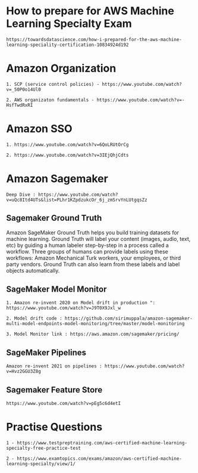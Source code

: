 # How to prepare for AWS Machine Learning Specialty Exam

```https://towardsdatascience.com/how-i-prepared-for-the-aws-machine-learning-speciality-certification-10834924d192```


# Amazon Organization

```1. SCP (service control policies) - https://www.youtube.com/watch?v=_50P0o14Ul0```

```2. AWS organizaton fundamentals - https://www.youtube.com/watch?v=-HsfTwdRxRI```

# Amazon SSO

``` 1. https://www.youtube.com/watch?v=6QoLRUtOrCg ```

``` 2. https://www.youtube.com/watch?v=3IEjQhjCdts ```

# Amazon Sagemaker

```Deep Dive : https://www.youtube.com/watch?v=uQc8Itd4UTs&list=PLhr1KZpdzukcOr_6j_zmSrvYnLUtgqsZz```


## Sagemaker Ground Truth

Amazon SageMaker Ground Truth helps you build training datasets for machine learning. Ground Truth will label your content (images, audio, text, etc) by guiding a human labeler step-by-step in a process called a workflow. Three groups of humans can provide labels using these workflows: Amazon Mechanical Turk workers, your employees, or third party vendors. Ground Truth can also learn from these labels and label objects automatically.  

## SageMaker Model Monitor

```1. Amazon re-invent 2020 on Model drift in production ": https://www.youtube.com/watch?v=J9T0X9Jxl_w```

```2. Model drift code : https://github.com/sirimuppala/amazon-sagemaker-multi-model-endpoints-model-monitoring/tree/master/model-monitoring```


```3. Model Monitor link : https://aws.amazon.com/sagemaker/pricing/```

## SageMaker Pipelines
```Amazon re-invent 2021 on pipelines : https://www.youtube.com/watch?v=Hvz2GGU3Z8g```

## Sagemaker Feature Store
```https://www.youtube.com/watch?v=pEg5c6d4etI```

# Practise Questions

```1 - https://www.testpreptraining.com/aws-certified-machine-learning-specialty-free-practice-test```

```2 - https://www.examtopics.com/exams/amazon/aws-certified-machine-learning-specialty/view/1/```
